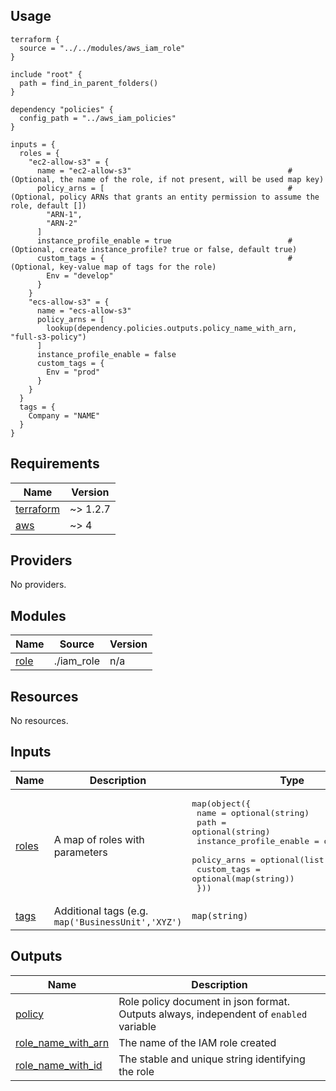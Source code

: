 ## Usage

```hcl
terraform {
  source = "../../modules/aws_iam_role"
}

include "root" {
  path = find_in_parent_folders()
}

dependency "policies" {
  config_path = "../aws_iam_policies"
}

inputs = {
  roles = {
    "ec2-allow-s3" = {
      name = "ec2-allow-s3"                                   # (Optional, the name of the role, if not present, will be used map key)
      policy_arns = [                                         # (Optional, policy ARNs that grants an entity permission to assume the role, default [])
        "ARN-1",
        "ARN-2"
      ]
      instance_profile_enable = true                          # (Optional, create instance_profile? true or false, default true)
      custom_tags = {                                         # (Optional, key-value map of tags for the role)
        Env = "develop"
      }
    }
    "ecs-allow-s3" = {
      name = "ecs-allow-s3"
      policy_arns = [
        lookup(dependency.policies.outputs.policy_name_with_arn, "full-s3-policy")
      ]
      instance_profile_enable = false
      custom_tags = {
        Env = "prod"
      }
    }
  }
  tags = {
    Company = "NAME"
  }
}
```
<!-- BEGIN_TF_DOCS -->
## Requirements

| Name | Version |
|------|---------|
| <a name="requirement_terraform"></a> [terraform](#requirement\_terraform) | ~> 1.2.7 |
| <a name="requirement_aws"></a> [aws](#requirement\_aws) | ~> 4 |

## Providers

No providers.

## Modules

| Name | Source | Version |
|------|--------|---------|
| <a name="module_role"></a> [role](#module\_role) | ./iam_role | n/a |

## Resources

No resources.

## Inputs

| Name | Description | Type | Default | Required |
|------|-------------|------|---------|:--------:|
| <a name="input_roles"></a> [roles](#input\_roles) | A map of roles with parameters | <pre>map(object({<br>    name                    = optional(string)<br>    path                    = optional(string)<br>    instance_profile_enable = optional(bool)<br>    policy_arns             = optional(list(string))<br>    custom_tags             = optional(map(string))<br>  }))</pre> | `{}` | no |
| <a name="input_tags"></a> [tags](#input\_tags) | Additional tags (e.g. `map('BusinessUnit','XYZ')` | `map(string)` | `{}` | no |

## Outputs

| Name | Description |
|------|-------------|
| <a name="output_policy"></a> [policy](#output\_policy) | Role policy document in json format. Outputs always, independent of `enabled` variable |
| <a name="output_role_name_with_arn"></a> [role\_name\_with\_arn](#output\_role\_name\_with\_arn) | The name of the IAM role created |
| <a name="output_role_name_with_id"></a> [role\_name\_with\_id](#output\_role\_name\_with\_id) | The stable and unique string identifying the role |
<!-- END_TF_DOCS -->